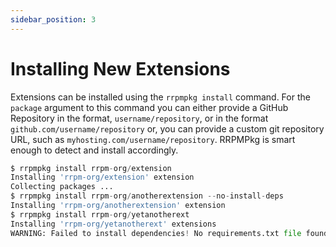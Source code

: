 ```yaml
---
sidebar_position: 3
---
```


# Installing New Extensions

Extensions can be installed using the `rrpmpkg install` command. For the `package` argument to this command you can either provide a GitHub Repository in the format, `username/repository`, or in the format `github.com/username/repository` or, you can provide a custom git repository URL, such as `myhosting.com/username/repository`. RRPMPkg is smart enough to detect and install accordingly.

```python
$ rrpmpkg install rrpm-org/extension
Installing 'rrpm-org/extension' extension
Collecting packages ...
$ rrpmpkg install rrpm-org/anotherextension --no-install-deps
Installing 'rrpm-org/anotherextension' extension
$ rrpmpkg install rrpm-org/yetanotherext
Installing 'rrpm-org/yetanotherext' extensions
WARNING: Failed to install dependencies! No requirements.txt file found!
```
